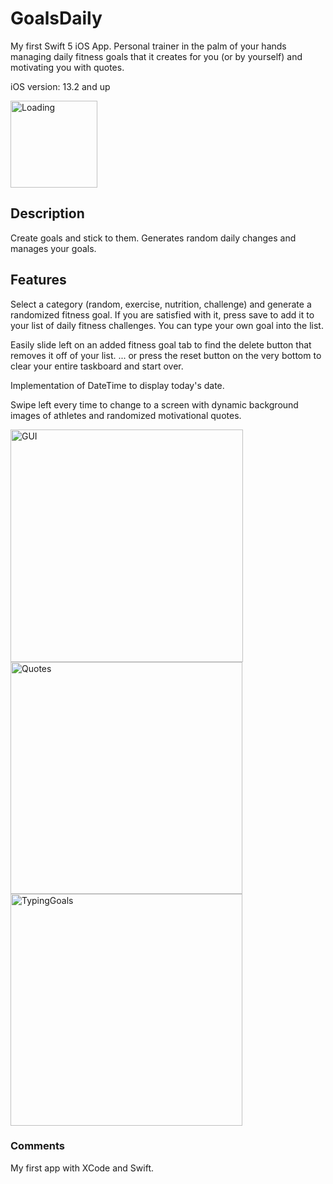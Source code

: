 # GoalsDaily
My first Swift 5 iOS App. Personal trainer in the palm of your hands managing daily fitness goals that it creates for you (or by yourself) and motivating you with quotes.

iOS version: 13.2 and up

<img width="139" alt="Loading" src="https://user-images.githubusercontent.com/54069717/71405696-2d4d8080-2604-11ea-8b60-9ab1a5c7401e.png">

## Description
Create goals and stick to them. Generates random daily changes and manages your goals.

## Features
Select a category (random, exercise, nutrition, challenge) and generate a randomized fitness goal. If you are satisfied with it, press save to add it to your list of daily fitness challenges. You can type your own goal into the list.

Easily slide left on an added fitness goal tab to find the delete button that removes it off of your list.
... or press the reset button on the very bottom to clear your entire taskboard and start over.

Implementation of DateTime to display today's date.

Swipe left every time to change to a screen with dynamic background images of athletes and randomized motivational quotes.

<img width="372" alt="GUI" src="https://user-images.githubusercontent.com/54069717/71405695-2d4d8080-2604-11ea-81a0-c048f319deba.png">

<img width="371" alt="Quotes" src="https://user-images.githubusercontent.com/54069717/71405697-2d4d8080-2604-11ea-9534-f21d3872ee76.png">

<img width="371" alt="TypingGoals" src="https://user-images.githubusercontent.com/54069717/71405698-2d4d8080-2604-11ea-849f-6b8a7467c490.png">

### Comments
My first app with XCode and Swift.

